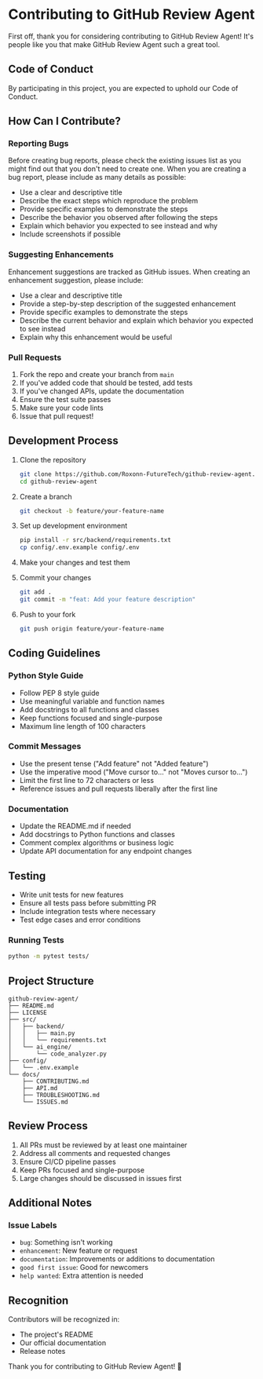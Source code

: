 # Contributing to GitHub Review Agent

First off, thank you for considering contributing to GitHub Review Agent! It's people like you that make GitHub Review Agent such a great tool.

## Code of Conduct

By participating in this project, you are expected to uphold our Code of Conduct.

## How Can I Contribute?

### Reporting Bugs

Before creating bug reports, please check the existing issues list as you might find out that you don't need to create one. When you are creating a bug report, please include as many details as possible:

* Use a clear and descriptive title
* Describe the exact steps which reproduce the problem
* Provide specific examples to demonstrate the steps
* Describe the behavior you observed after following the steps
* Explain which behavior you expected to see instead and why
* Include screenshots if possible

### Suggesting Enhancements

Enhancement suggestions are tracked as GitHub issues. When creating an enhancement suggestion, please include:

* Use a clear and descriptive title
* Provide a step-by-step description of the suggested enhancement
* Provide specific examples to demonstrate the steps
* Describe the current behavior and explain which behavior you expected to see instead
* Explain why this enhancement would be useful

### Pull Requests

1. Fork the repo and create your branch from `main`
2. If you've added code that should be tested, add tests
3. If you've changed APIs, update the documentation
4. Ensure the test suite passes
5. Make sure your code lints
6. Issue that pull request!

## Development Process

1. Clone the repository

    ```bash
    git clone https://github.com/Roxonn-FutureTech/github-review-agent.git
    cd github-review-agent
    ```

2. Create a branch

    ```bash
    git checkout -b feature/your-feature-name
    ```

3. Set up development environment

    ```bash
    pip install -r src/backend/requirements.txt
    cp config/.env.example config/.env
    ```

4. Make your changes and test them

5. Commit your changes

    ```bash
    git add .
    git commit -m "feat: Add your feature description"
    ```

6. Push to your fork

    ```bash
    git push origin feature/your-feature-name
    ```

## Coding Guidelines

### Python Style Guide

* Follow PEP 8 style guide
* Use meaningful variable and function names
* Add docstrings to all functions and classes
* Keep functions focused and single-purpose
* Maximum line length of 100 characters

### Commit Messages

* Use the present tense ("Add feature" not "Added feature")
* Use the imperative mood ("Move cursor to..." not "Moves cursor to...")
* Limit the first line to 72 characters or less
* Reference issues and pull requests liberally after the first line

### Documentation

* Update the README.md if needed
* Add docstrings to Python functions and classes
* Comment complex algorithms or business logic
* Update API documentation for any endpoint changes

## Testing

* Write unit tests for new features
* Ensure all tests pass before submitting PR
* Include integration tests where necessary
* Test edge cases and error conditions

### Running Tests

```bash
python -m pytest tests/
```

## Project Structure

```text
github-review-agent/
├── README.md
├── LICENSE
├── src/
│   ├── backend/
│   │   ├── main.py
│   │   └── requirements.txt
│   └── ai_engine/
│       └── code_analyzer.py
├── config/
│   └── .env.example
└── docs/
    ├── CONTRIBUTING.md
    ├── API.md
    ├── TROUBLESHOOTING.md
    └── ISSUES.md
```

## Review Process

1. All PRs must be reviewed by at least one maintainer
2. Address all comments and requested changes
3. Ensure CI/CD pipeline passes
4. Keep PRs focused and single-purpose
5. Large changes should be discussed in issues first

## Additional Notes

### Issue Labels

* `bug`: Something isn't working
* `enhancement`: New feature or request
* `documentation`: Improvements or additions to documentation
* `good first issue`: Good for newcomers
* `help wanted`: Extra attention is needed

## Recognition

Contributors will be recognized in:

* The project's README
* Our official documentation
* Release notes

Thank you for contributing to GitHub Review Agent! 🎉
